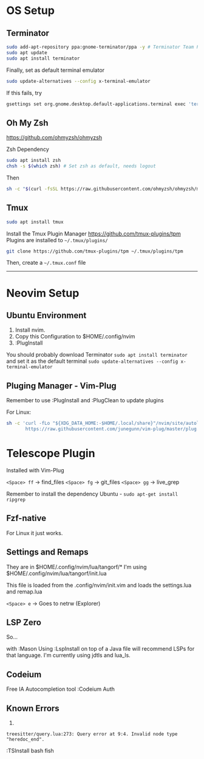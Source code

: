 # OS Setup

## Terminator

```sh
sudo add-apt-repository ppa:gnome-terminator/ppa -y # Terminator Team PPA
sudo apt update
sudo apt install terminator
```

Finally, set as default terminal emulator
```sh
sudo update-alternatives --config x-terminal-emulator
```
If this fails, try
```sh
gsettings set org.gnome.desktop.default-applications.terminal exec 'terminator'
```

## Oh My Zsh
https://github.com/ohmyzsh/ohmyzsh

Zsh Dependency
```sh
sudo apt install zsh
chsh -s $(which zsh) # Set zsh as default, needs logout
```

Then
```sh
sh -c "$(curl -fsSL https://raw.githubusercontent.com/ohmyzsh/ohmyzsh/master/tools/install.sh)"
```

## Tmux

```sh
sudo apt install tmux
```

Install the Tmux Plugin Manager
https://github.com/tmux-plugins/tpm
Plugins are installed to `~/.tmux/plugins/`

```sh
git clone https://github.com/tmux-plugins/tpm ~/.tmux/plugins/tpm
```
Then, create a `~/.tmux.conf` file 




---

# Neovim Setup

## Ubuntu Environment
1. Install nvim.
2. Copy this Configuration to $HOME/.config/nvim
3. :PlugInstall

You should probably download Terminator
`sudo apt install terminator`
and set it as the default terminal
`sudo update-alternatives --config x-terminal-emulator`

## Pluging Manager - Vim-Plug
Remember to use :PlugInstall and :PlugClean to update plugins

For Linux:
```sh
sh -c 'curl -fLo "${XDG_DATA_HOME:-$HOME/.local/share}"/nvim/site/autoload/plug.vim --create-dirs \
       https://raw.githubusercontent.com/junegunn/vim-plug/master/plug.vim'
```

# Telescope Plugin
Installed with Vim-Plug

`<Space> ff` -> find_files
`<Space> fg` -> git_files
`<Space> gg` -> live_grep

Remember to install the dependency
Ubuntu  - `sudo apt-get install ripgrep` 

## Fzf-native
For Linux it just works.

## Settings and Remaps
They are in $HOME/.config/nvim/lua/tangorf/*
I'm using $HOME/.config/nvim/lua/tangorf/init.lua

This file is loaded from the .config/nvim/init.vim and loads
the settings.lua and remap.lua

`<Space> e`  -> Goes to netrw (Explorer)

## LSP Zero
So...

with :Mason
Using :LspInstall on top of a Java file will recommend LSPs for that language.
I'm currently using jdtls and lua_ls.

## Codeium
Free IA Autocompletion tool
:Codeium Auth

## Known Errors

1.
`treesitter/query.lua:273: Query error at 9:4. Invalid node type "heredoc_end".`

:TSInstall bash fish

